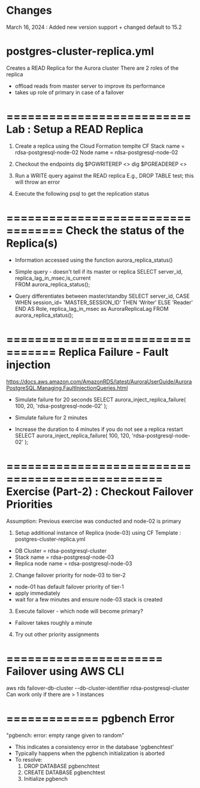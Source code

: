 Changes
======= 
March 16, 2024 : Added new version support + changed default to 15.2


postgres-cluster-replica.yml
============================
Creates a READ Replica for the Aurora cluster
There are 2 roles of the replica
- offload reads from master server to improve its performance
- takes up role of primary in case of a failover

==========================
Lab : Setup a READ Replica
==========================
1. Create a replica using the Cloud Formation templte
CF Stack name = rdsa-postgresql-node-02
Node name =  rdsa-postgresql-node-02

2. Checkout the endpoints
dig $PGWRITEREP   <<This will point to node-01>>
dig $PGREADEREP   <<This will point to node-02>>

3. Run a WRITE query against the READ replica
E.g., DROP TABLE test;  this will throw an error

4. Execute the following psql to get the replication status



==================================
Check the status of the Replica(s)
==================================
* Information accessed using the function aurora_replica_status()

* Simple query - doesn't tell if its master or replica
SELECT server_id, replica_lag_in_msec,is_current  
FROM aurora_replica_status();

* Query differentiates between master/standby
SELECT server_id, 
    CASE 
        WHEN session_id= 'MASTER_SESSION_ID' 
        THEN 'Writer' 
        ELSE 'Reader' 
    END AS Role, 
    replica_lag_in_msec as AuroraReplicaLag 
FROM aurora_replica_status();

=================================
Replica Failure - Fault injection
=================================
https://docs.aws.amazon.com/AmazonRDS/latest/AuroraUserGuide/AuroraPostgreSQL.Managing.FaultInjectionQueries.html


* Simulate failure for 20 seconds
SELECT aurora_inject_replica_failure(
   100, 
   20, 
   'rdsa-postgresql-node-02'
);

* Simulate failure for 2 minutes
* Increase the duration to 4 minutes if you do not see a replica restart
SELECT aurora_inject_replica_failure(
   100, 
   120, 
   'rdsa-postgresql-node-02'
);




================================================
Exercise (Part-2) : Checkout Failover Priorities
================================================
Assumption: Previous exercise was conducted and node-02 is primary
1. Setup additional instance of Replica  (node-03) using CF Template : postgres-cluster-replica.yml
- DB Cluster = rdsa-postgresql-cluster
- Stack name = rdsa-postgresql-node-03
- Replica node name = rdsa-postgresql-node-03
2. Change failover priority for node-03 to tier-2 
- node-01 has default failover priority of tier-1
- apply immediately
- wait for a few minutes and ensure node-03 stack is created
3. Execute failover - which node will become primary?
- Failover takes roughly a minute
4. Try out other priority assignments

======================
Failover using AWS CLI
======================
aws rds failover-db-cluster --db-cluster-identifier rdsa-postgresql-cluster 
Can work only if there are > 1 instances


=============
pgbench Error
=============
"pgbench: error: empty range given to random"

* This indicates a consistency error in the database 'pgbenchtest'
* Typically happens when the pgbench initialization is aborted
* To resolve:
  1. DROP DATABASE pgbenchtest
  2. CREATE DATABASE pgbenchtest
  3. Initialize pgbench